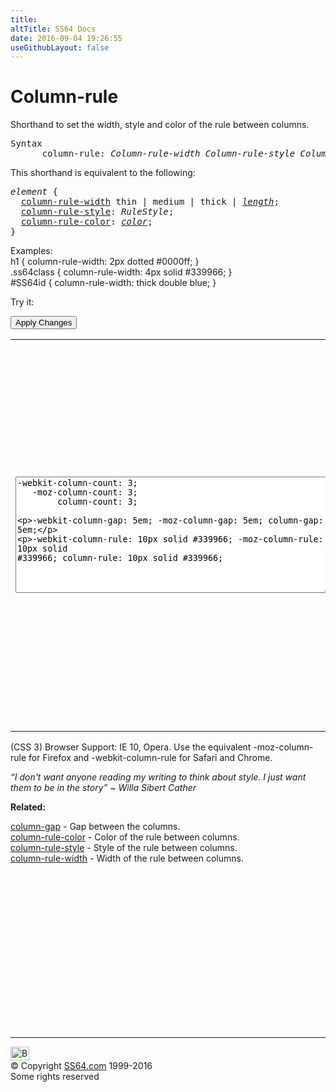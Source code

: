 ```yaml
---
title:
altTitle: SS64 Docs
date: 2016-09-04 19:26:55
useGithubLayout: false
---
```

<!-- #BeginLibraryItem "/Library/head_css.lbi" --><!-- #EndLibraryItem --><h1>Column-rule</h1>
<p>Shorthand to set the      width, style and color of the rule between columns.</p>
<pre>Syntax
      column-rule: <i>Column-rule-width Column-rule-style Column-rule-color</i> ;</pre>
<p>This shorthand is equivalent to the following:<br>
</p>
<pre><i>element</i> {
  <a href="column-rule-width.html">column-rule-width</a> thin | medium | thick | <a href="syntax-units.html"><i>length</i></a>;
  <a href="column-rule-style.html">column-rule-style</a>: <i>RuleStyle</i>;
  <a href="column-rule-color.html">column-rule-color</a>: <a href="color.html"><i>color</i></a>;
}</pre>
<p>Examples:<br>
  <span class="code">h1 { column-rule-width: 2px dotted #0000ff;  }<br>
    .ss64class { column-rule-width: 4px solid #339966; }</span><br>
    <span class="code">#SS64id { column-rule-width: thick double blue;  }</span>    <br>
</p>
<p>Try it:</p><input type="button" onclick="ApplyStyle()" value="Apply Changes">
<table>
  <tbody><tr>
    <td><textarea name="tryit" id="trycode" cols="60" rows="12" onfocus="this.style.background='#fff';" onblur="this.style.background='#eee';" tabindex="1">-webkit-column-count: 3;
   -moz-column-count: 3;
        column-count: 3;

-webkit-column-gap: 5em;
   -moz-column-gap: 5em;
        column-gap: 5em;

-webkit-column-rule: 10px solid #339966;
   -moz-column-rule: 10px solid #339966;
        column-rule: 10px solid #339966;
</textarea></td>
    <td><div id="tryresult">When text is displayed in newspaper columns the length of each line is much shorter. This is a great aid to readability. On the internet many people will skim read large blocks of text and this can have the unfortunate effect that they miss important points buried in a long paragraph.</div></td>
  </tr>
</tbody></table>
<p>(CSS 3) Browser Support:  IE 10, Opera. Use the equivalent <span class="code">-moz-column-rule</span> for Firefox and <span class="code">-webkit-column-rule</span> for Safari and Chrome.</p>
<p class="quote"><i>“I don't want anyone reading my writing to think about style. I just want them to be in the story” ~ Willa Sibert Cather</i></p><p><b>Related:</b></p>
<p><a href="column-gap.html">column-gap</a> - Gap between the columns.<br>
<a href="column-rule-color.html">column-rule-color</a> - Color of the rule between columns.<br>
<a href="column-rule-style.html">column-rule-style</a> - Style of the rule between columns. <br>
<a href="column-rule-width.html">column-rule-width</a> - Width of the rule between columns.</p><!-- #BeginLibraryItem "/Library/foot_css.lbi" --><p>
<!-- CSS -->
<ins class="adsbygoogle" style="display:inline-block;width:300px;height:250px" data-ad-client="ca-pub-6140977852749469" data-ad-slot="2739097502"></ins>
<script>
(adsbygoogle = window.adsbygoogle || []).push({});
</script></p>
<hr>
<div id="bl" class="footer"><a href="column-rule.html#"><img src="../images/top.png" width="30" height="22" alt="Back to the Top"></a></div>
<div id="br" class="footer, tagline">© Copyright <a href="../index.html">SS64.com</a> 1999-2016<br>
Some rights reserved</div><!-- #EndLibraryItem -->

